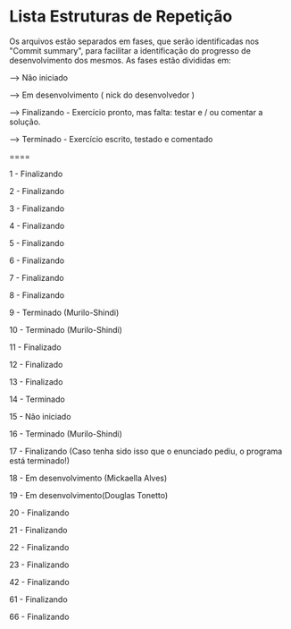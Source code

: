 Lista Estruturas de Repetição
====

Os arquivos estão separados em fases, que serão identificadas nos "Commit summary", para facilitar a identificação do progresso de desenvolvimento dos mesmos. As fases estão divididas em:

--> Não iniciado

--> Em desenvolvimento ( nick do desenvolvedor )

--> Finalizando - Exercício pronto, mas falta: testar e / ou comentar a solução.

--> Terminado - Exercício escrito, testado e comentado


====

1 - Finalizando

2 - Finalizando

3 - Finalizando

4 - Finalizando

5 - Finalizando

6 - Finalizando

7 - Finalizando

8 - Finalizando

9 - Terminado (Murilo-Shindi)

10 - Terminado (Murilo-Shindi)

11 - Finalizado

12 - Finalizado

13 - Finalizado

14 - Terminado

15 - Não iniciado

16 - Terminado (Murilo-Shindi)

17 - Finalizando (Caso tenha sido isso que o enunciado pediu, o programa está terminado!)

18 - Em desenvolvimento (Mickaella Alves)

19 - Em desenvolvimento(Douglas Tonetto)

20 - Finalizando

21 - Finalizando

22 - Finalizando

23 - Finalizando

42 - Finalizando

61 - Finalizando

66 - Finalizando
